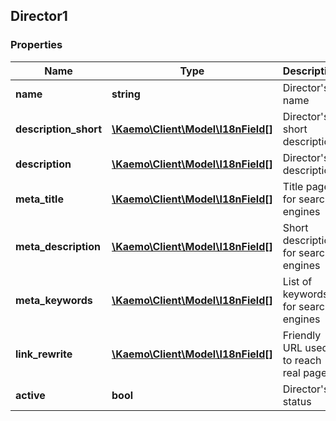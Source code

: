 ## Director1

### Properties
Name | Type | Description | Notes
------------ | ------------- | ------------- | -------------
**name** | **string** | Director&#39;s name | 
**description_short** | [**\Kaemo\Client\Model\I18nField[]**](#I18nField) | Director&#39;s short description | [optional] 
**description** | [**\Kaemo\Client\Model\I18nField[]**](#I18nField) | Director&#39;s description | [optional] 
**meta_title** | [**\Kaemo\Client\Model\I18nField[]**](#I18nField) | Title page for search engines | [optional] 
**meta_description** | [**\Kaemo\Client\Model\I18nField[]**](#I18nField) | Short description for search engines | [optional] 
**meta_keywords** | [**\Kaemo\Client\Model\I18nField[]**](#I18nField) | List of keywords for search engines | [optional] 
**link_rewrite** | [**\Kaemo\Client\Model\I18nField[]**](#I18nField) | Friendly URL used to reach real page | [optional] 
**active** | **bool** | Director&#39;s status | [optional] 


